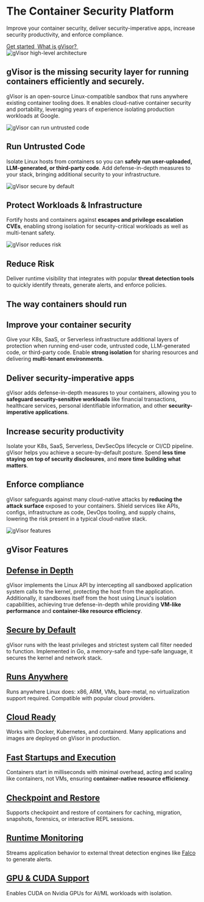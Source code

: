 <div class="jumbotron jumbotron-fluid bg-dark text-white">
  <div class="container text-center">
    <h1>The Container Security Platform</h1>
    <p>Improve your container security, deliver security-imperative apps, increase security productivity, and enforce compliance.</p>
    <div class="mt-4">
      <a class="btn btn-primary mx-2" href="/docs/user_guide/install/">
        Get started&nbsp;<i class="fas fa-arrow-alt-circle-right ml-2"></i>
      </a>
      <a class="btn btn-outline-light mx-2" href="/docs/">
        What is gVisor?&nbsp;<i class="fas fa-arrow-alt-circle-right ml-2"></i>
      </a>
    </div>
  </div>
</div>

<section id="use-cases" class="container my-5">
  <div class="row align-items-center mb-5">
    <div class="col-md-6 order-md-2 text-center">
      <img src="/assets/images/gvisor-high-level-arch.png" alt="gVisor high-level architecture" title="gVisor high-level architecture" class="img-fluid rounded shadow"/>
    </div>
    <div class="col-md-6 order-md-1">
      <h2><b>gVisor</b> is the <b>missing security layer</b> for running containers efficiently and securely.</h2>
      <p class="lead">gVisor is an open-source Linux-compatible sandbox that runs anywhere existing container tooling does. It enables cloud-native container security and portability, leveraging years of experience isolating production workloads at Google.</p>
    </div>
  </div>

  <div class="row align-items-center mb-5">
    <div class="col-md-6 text-center">
      <img src="/assets/images/gvisor-run-untrusted.png" alt="gVisor can run untrusted code" title="gVisor can run untrusted code" class="img-fluid rounded shadow"/>
    </div>
    <div class="col-md-6">
      <h2>Run Untrusted Code</h2>
      <p>Isolate Linux hosts from containers so you can <strong>safely run user-uploaded, LLM-generated, or third-party code</strong>. Add defense-in-depth measures to your stack, bringing additional security to your infrastructure.</p>
    </div>
  </div>

  <div class="row align-items-center mb-5">
    <div class="col-md-6 order-md-2 text-center">
      <img src="/assets/images/gvisor-secure-by-default.png" alt="gVisor secure by default" title="gVisor secure by default" class="img-fluid rounded shadow"/>
    </div>
    <div class="col-md-6 order-md-1">
      <h2>Protect Workloads & Infrastructure</h2>
      <p>Fortify hosts and containers against <strong>escapes and privilege escalation CVEs</strong>, enabling strong isolation for security-critical workloads as well as multi-tenant safety.</p>
    </div>
  </div>

  <div class="row align-items-center mb-5">
    <div class="col-md-6 text-center">
      <img src="/assets/images/gvisor-reduce-risk.png" alt="gVisor reduces risk" title="gVisor reduces risk" class="img-fluid rounded shadow"/>
    </div>
    <div class="col-md-6">
      <h2>Reduce Risk</h2>
      <p>Deliver runtime visibility that integrates with popular <strong>threat detection tools</strong> to quickly identify threats, generate alerts, and enforce policies.</p>
    </div>
  </div>
</section>

<section id="solutions" class="bg-dark text-white py-5">
  <div class="container">
    <h1 class="text-center mb-5">The way containers should run</h1>
    <div class="row justify-content-center">
      <div class="col-md-5 mb-4">
        <div class="card h-100 text-center bg-secondary text-white shadow">
          <div class="card-body">
            <i class="fas fa-shield-alt fa-4x mb-3"></i>
            <h2>Improve your container security</h2>
            <p>Give your K8s, SaaS, or Serverless infrastructure additional layers of protection when running end-user code, untrusted code, LLM-generated code, or third-party code. Enable <strong>strong isolation</strong> for sharing resources and delivering <strong>multi-tenant environments</strong>.</p>
          </div>
        </div>
      </div>
      <div class="col-md-5 mb-4">
        <div class="card h-100 text-center bg-secondary text-white shadow">
          <div class="card-body">
            <i class="fas fa-cogs fa-4x mb-3"></i>
            <h2>Deliver security-imperative apps</h2>
            <p>gVisor adds defense-in-depth measures to your containers, allowing you to <strong>safeguard security-sensitive workloads</strong> like financial transactions, healthcare services, personal identifiable information, and other <strong>security-imperative applications</strong>.</p>
          </div>
        </div>
      </div>
      <div class="col-md-5 mb-4">
        <div class="card h-100 text-center bg-secondary text-white shadow">
          <div class="card-body">
            <i class="fas fa-rocket fa-4x mb-3"></i>
            <h2>Increase security productivity</h2>
            <p>Isolate your K8s, SaaS, Serverless, DevSecOps lifecycle or CI/CD pipeline. gVisor helps you achieve a secure-by-default posture. Spend <strong>less time staying on top of security disclosures</strong>, and <strong>more time building what matters</strong>.</p>
          </div>
        </div>
      </div>
      <div class="col-md-5 mb-4">
        <div class="card h-100 text-center bg-secondary text-white shadow">
          <div class="card-body">
            <i class="fas fa-check fa-4x mb-3"></i>
            <h2>Enforce compliance</h2>
            <p>gVisor safeguards against many cloud-native attacks by <strong>reducing the attack surface</strong> exposed to your containers. Shield services like APIs, configs, infrastructure as code, DevOps tooling, and supply chains, lowering the risk present in a typical cloud-native stack.</p>
          </div>
        </div>
      </div>
    </div>
  </div>
</section>

<section id="features" class="container my-5">
  <div class="text-center">
    <img src="/assets/images/gvisor-helmet-universe.png" alt="gVisor features" title="gVisor features" class="img-fluid mb-3" style="max-width: 300px;">
    <h1>gVisor Features</h1>
  </div>

  <div class="row mt-4">
    <div class="col-md-6 mb-4">
      <h2><a href="docs/architecture_guide/security/#principles-defense-in-depth" class="feature-link">Defense in Depth</a></h2>
      <p>gVisor implements the Linux API by intercepting all sandboxed application system calls to the kernel, protecting the host from the application. Additionally, it sandboxes itself from the host using Linux's isolation capabilities, achieving true defense-in-depth while providing <strong>VM-like performance</strong> and <strong>container-like resource efficiency</strong>.</p>
    </div>
    <div class="col-md-6 mb-4">
      <h2><a href="docs/architecture_guide/security/" class="feature-link">Secure by Default</a></h2>
      <p>gVisor runs with the least privileges and strictest system call filter needed to function. Implemented in Go, a memory-safe and type-safe language, it secures the kernel and network stack.</p>
    </div>
    <div class="col-md-6 mb-4">
      <h2><a href="docs/architecture_guide/platforms/" class="feature-link">Runs Anywhere</a></h2>
      <p>Runs anywhere Linux does: x86, ARM, VMs, bare-metal, no virtualization support required. Compatible with popular cloud providers.</p>
    </div>
    <div class="col-md-6 mb-4">
      <h2><a href="docs/user_guide/compatibility/" class="feature-link">Cloud Ready</a></h2>
      <p>Works with Docker, Kubernetes, and containerd. Many applications and images are deployed on gVisor in production.</p>
    </div>
    <div class="col-md-6 mb-4">
      <h2><a href="docs/architecture_guide/performance/" class="feature-link">Fast Startups and Execution</a></h2>
      <p>Containers start in milliseconds with minimal overhead, acting and scaling like containers, not VMs, ensuring <strong>container-native resource efficiency</strong>.</p>
    </div>
    <div class="col-md-6 mb-4">
      <h2><a href="docs/user_guide/checkpoint_restore/" class="feature-link">Checkpoint and Restore</a></h2>
      <p>Supports checkpoint and restore of containers for caching, migration, snapshots, forensics, or interactive REPL sessions.</p>
    </div>
    <div class="col-md-6 mb-4">
      <h2><a href="/docs/user_guide/runtimemonitor/" class="feature-link">Runtime Monitoring</a></h2>
      <p>Streams application behavior to external threat detection engines like <a href="https://falco.org" class="feature-link">Falco</a> to generate alerts.</p>
    </div>
    <div class="col-md-6 mb-4">
      <h2><a href="docs/user_guide/gpu/" class="feature-link">GPU & CUDA Support</a></h2>
      <p>Enables CUDA on Nvidia GPUs for AI/ML workloads with isolation.</p>
    </div>
  </div>
</section>

